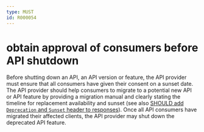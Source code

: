 ```yaml
---
type: MUST
id: R000054
---
```


# obtain approval of consumers before API shutdown

Before shutting down an API, an API version or feature, the API provider must ensure that all consumers have given their consent on a sunset date.
The API provider should help consumers to migrate to a potential new API or API feature by providing a migration manual and clearly stating the timeline for replacement availability and sunset (see also [SHOULD add `Deprecation` and `Sunset` header to responses](@guidelines/R000069)).
Once all API consumers have migrated their affected clients, the API provider may shut down the deprecated API feature.
